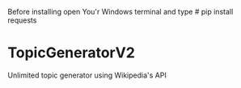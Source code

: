 Before installing open You'r Windows terminal and type # pip install requests

# TopicGeneratorV2
Unlimited topic generator using Wikipedia's API 

